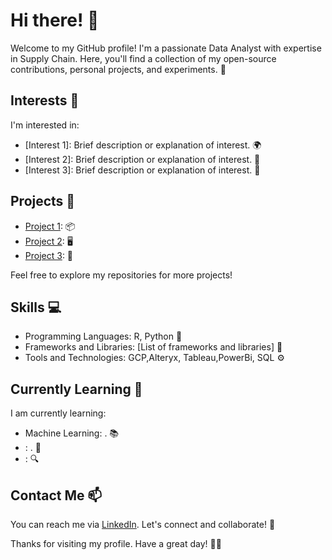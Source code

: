 # Hi there! 👋

Welcome to my GitHub profile! I'm a passionate Data Analyst with expertise in Supply Chain. Here, you'll find a collection of my open-source contributions, personal projects, and experiments. 🌟

## Interests 🌱

I'm interested in:

- [Interest 1]: Brief description or explanation of interest. 🌍
- [Interest 2]: Brief description or explanation of interest. 🎨
- [Interest 3]: Brief description or explanation of interest. 🚀

## Projects 🔭

- [Project 1](link-to-repository): 📦
- [Project 2](link-to-repository): 🖥️
- [Project 3](link-to-repository): 🌈

Feel free to explore my repositories for more projects!

## Skills 💻

- Programming Languages: R, Python 🚀
- Frameworks and Libraries: [List of frameworks and libraries] 🧩
- Tools and Technologies: GCP,Alteryx, Tableau,PowerBi, SQL ⚙️

## Currently Learning 🌱

I am currently learning:

- Machine Learning: . 📚
- : . 🌱
- : 🔍

## Contact Me 📫

You can reach me via [LinkedIn](https://www.linkedin.com/mynetwork/). Let's connect and collaborate! 🤝

Thanks for visiting my profile. Have a great day! 🚀✨
